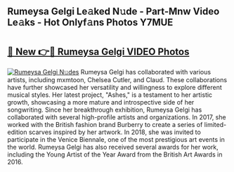 ## Rumeysa Gelgi Le𝚊ked N𝚞de - Part-Mnw Video Le𝚊ks - Hot Onlyf𝚊ns Photos Y7MUE

# <h2><a href="http://ab51627.deff.icu/?id=Rumeysa+Gelgi">🔗 New 👉🔴 Rumeysa Gelgi VIDEO Photos</a></h2>

[![Rumeysa Gelgi N𝚞des](https://i.imgur.com/rIISA9y.gif)](http://ab51627.deff.icu/?id=Rumeysa+Gelgi)
Rumeysa Gelgi has collaborated with various artists, including mxmtoon, Chelsea Cutler, and Claud. These collaborations have further showcased her versatility and willingness to explore different musical styles. Her latest project, "Ashes," is a testament to her artistic growth, showcasing a more mature and introspective side of her songwriting. Since her breakthrough exhibition, Rumeysa Gelgi has collaborated with several high-profile artists and organizations. In 2017, she worked with the British fashion brand Burberry to create a series of limited-edition scarves inspired by her artwork. In 2018, she was invited to participate in the Venice Biennale, one of the most prestigious art events in the world. Rumeysa Gelgi has also received several awards for her work, including the Young Artist of the Year Award from the British Art Awards in 2016.
